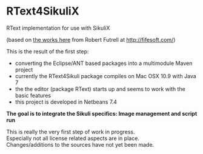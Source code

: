 RText4SikuliX
=============

RText implementation for use with SikuliX 

(based on [the works here](https://github.com/bobbylight) from Robert Futrell at http://fifesoft.com/)

This is the result of the first step:
- converting the Eclipse/ANT based packages into a multimodule Maven project
- currently the RText4Sikuli package compiles on Mac OSX 10.9 with Java 7
- the the editor (package RText) starts up and seems to work with the basic features
- this project is developed in Netbeans 7.4
 
**The goal is to integrate the Sikuli specifics: Image management and script run**

This is really the very first step of work in progress.<br/>
Especially not all license related aspects are in place.<br/>
Changes/additions to the sources have not yet been made.<br/> 



